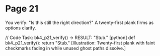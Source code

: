 # Page 21

You verify: "Is this still the right direction?"
A twenty-first plank firms as options clarify.

// Code Task: bk4_p21_verify() → RESULT: "Stub."
[python]
def bk4_p21_verify():
    return "Stub."
[Illustration: Twenty-first plank with faint checkmarks fading in while unused ghost paths dissolve.]
